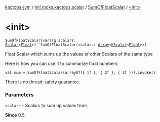 [kactoos-jvm](../../index.md) / [nnl.rocks.kactoos.scalar](../index.md) / [SumOfFloatScalar](index.md) / [&lt;init&gt;](./-init-.md)

# &lt;init&gt;

`SumOfFloatScalar(vararg scalars: `[`Scalar`](../../nnl.rocks.kactoos/-scalar/index.md)`<`[`Float`](https://kotlinlang.org/api/latest/jvm/stdlib/kotlin/-float/index.html)`>)``SumOfFloatScalar(scalars: `[`Array`](https://kotlinlang.org/api/latest/jvm/stdlib/kotlin/-array/index.html)`<`[`KScalar`](../../nnl.rocks.kactoos/-k-scalar.md)`<`[`Float`](https://kotlinlang.org/api/latest/jvm/stdlib/kotlin/-float/index.html)`>>)`

Float Scalar which sums up the values of other Scalars of the same type

Here is how you can use it to summarize float numbers:

`val sum = SumOfFloatScalar(arrayOf({ 1f }, { 2f }, { 3f })).invoke()`

There is no thread-safety guarantee.

### Parameters

`scalars` - Scalars to sum up values from

**Since**
0.5

